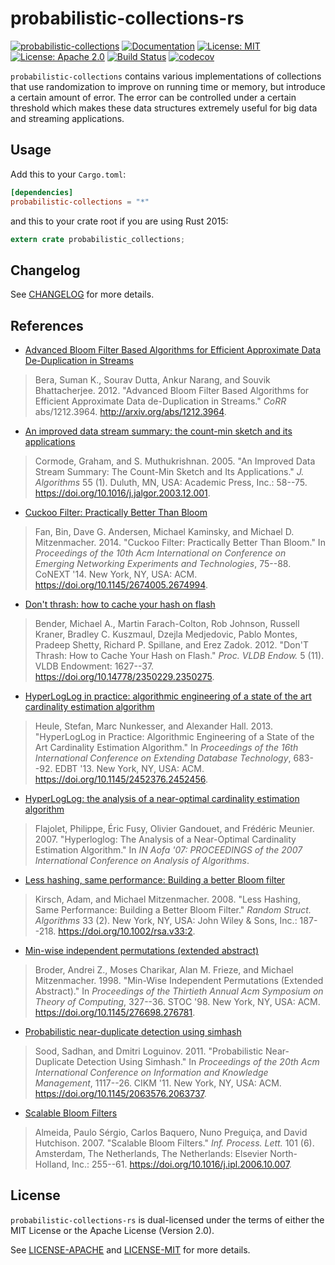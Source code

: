 # probabilistic-collections-rs

[![probabilistic-collections](http://meritbadge.herokuapp.com/probabilistic-collections)](https://crates.io/crates/probabilistic-collections)
[![Documentation](https://docs.rs/probabilistic-collections/badge.svg)](https://docs.rs/probabilistic-collections)
[![License: MIT](https://img.shields.io/badge/License-MIT-yellow.svg)](https://opensource.org/licenses/MIT)
[![License: Apache 2.0](https://img.shields.io/badge/License-Apache%202.0-blue.svg)](https://opensource.org/licenses/Apache-2.0)
[![Build Status](https://travis-ci.org/jeffrey-xiao/probabilistic-collections-rs.svg?branch=master)](https://travis-ci.org/jeffrey-xiao/probabilistic-collections-rs)
[![codecov](https://codecov.io/gh/jeffrey-xiao/probabilistic-collections-rs/branch/master/graph/badge.svg)](https://codecov.io/gh/jeffrey-xiao/probabilistic-collections-rs)

`probabilistic-collections` contains various implementations of collections that use randomization
to improve on running time or memory, but introduce a certain amount of error. The error can be
controlled under a certain threshold which makes these data structures extremely useful for big data
and streaming applications.

## Usage

Add this to your `Cargo.toml`:
```toml
[dependencies]
probabilistic-collections = "*"
```
and this to your crate root if you are using Rust 2015:
```rust
extern crate probabilistic_collections;
```

## Changelog

See [CHANGELOG](CHANGELOG.md) for more details.

## References

 - [Advanced Bloom Filter Based Algorithms for Efficient Approximate Data De-Duplication in Streams](https://arxiv.org/abs/1212.3964)
 > Bera, Suman K., Sourav Dutta, Ankur Narang, and Souvik Bhattacherjee. 2012. "Advanced Bloom Filter Based Algorithms for Efficient Approximate Data de-Duplication in Streams." *CoRR* abs/1212.3964. <http://arxiv.org/abs/1212.3964>.
 - [An improved data stream summary: the count-min sketch and its applications](https://dl.acm.org/citation.cfm?id=1073718)
 > Cormode, Graham, and S. Muthukrishnan. 2005. "An Improved Data Stream Summary: The Count-Min Sketch and Its Applications." *J. Algorithms* 55 (1). Duluth, MN, USA: Academic Press, Inc.: 58--75. <https://doi.org/10.1016/j.jalgor.2003.12.001>.
 - [Cuckoo Filter: Practically Better Than Bloom](https://dl.acm.org/citation.cfm?id=2674994)
 > Fan, Bin, Dave G. Andersen, Michael Kaminsky, and Michael D. Mitzenmacher. 2014. "Cuckoo Filter: Practically Better Than Bloom." In *Proceedings of the 10th Acm International on Conference on Emerging Networking Experiments and Technologies*, 75--88. CoNEXT '14. New York, NY, USA: ACM. <https://doi.org/10.1145/2674005.2674994>.
 - [Don't thrash: how to cache your hash on flash](https://dl.acm.org/citation.cfm?id=2350275)
 > Bender, Michael A., Martin Farach-Colton, Rob Johnson, Russell Kraner, Bradley C. Kuszmaul, Dzejla Medjedovic, Pablo Montes, Pradeep Shetty, Richard P. Spillane, and Erez Zadok. 2012. "Don'T Thrash: How to Cache Your Hash on Flash." *Proc. VLDB Endow.* 5 (11). VLDB Endowment: 1627--37. <https://doi.org/10.14778/2350229.2350275>.
 - [HyperLogLog in practice: algorithmic engineering of a state of the art cardinality estimation algorithm](https://dl.acm.org/citation.cfm?id=2452456)
 > Heule, Stefan, Marc Nunkesser, and Alexander Hall. 2013. "HyperLogLog in Practice: Algorithmic Engineering of a State of the Art Cardinality Estimation Algorithm." In *Proceedings of the 16th International Conference on Extending Database Technology*, 683--92. EDBT '13. New York, NY, USA: ACM. <https://doi.org/10.1145/2452376.2452456>.
 - [HyperLogLog: the analysis of a near-optimal cardinality estimation algorithm](http://algo.inria.fr/flajolet/Publications/FlFuGaMe07.pdf)
 > Flajolet, Philippe, Éric Fusy, Olivier Gandouet, and Frédéric Meunier. 2007. "Hyperloglog: The Analysis of a Near-Optimal Cardinality Estimation Algorithm." In *IN Aofa '07: PROCEEDINGS of the 2007 International Conference on Analysis of Algorithms*.
 - [Less hashing, same performance: Building a better Bloom filter](https://dl.acm.org/citation.cfm?id=1400125)
 > Kirsch, Adam, and Michael Mitzenmacher. 2008. "Less Hashing, Same Performance: Building a Better Bloom Filter." *Random Struct. Algorithms* 33 (2). New York, NY, USA: John Wiley & Sons, Inc.: 187--218. <https://doi.org/10.1002/rsa.v33:2>.
 - [Min-wise independent permutations (extended abstract)](https://dl.acm.org/citation.cfm?id=276781)
 > Broder, Andrei Z., Moses Charikar, Alan M. Frieze, and Michael Mitzenmacher. 1998. "Min-Wise Independent Permutations (Extended Abstract)." In *Proceedings of the Thirtieth Annual Acm Symposium on Theory of Computing*, 327--36. STOC '98. New York, NY, USA: ACM. <https://doi.org/10.1145/276698.276781>.
 - [Probabilistic near-duplicate detection using simhash](https://dl.acm.org/citation.cfm?id=2063737)
 > Sood, Sadhan, and Dmitri Loguinov. 2011. "Probabilistic Near-Duplicate Detection Using Simhash." In *Proceedings of the 20th Acm International Conference on Information and Knowledge Management*, 1117--26. CIKM '11. New York, NY, USA: ACM. <https://doi.org/10.1145/2063576.2063737>.
 - [Scalable Bloom Filters](https://dl.acm.org/citation.cfm?id=1224501)
 > Almeida, Paulo Sérgio, Carlos Baquero, Nuno Preguiça, and David Hutchison. 2007. "Scalable Bloom Filters." *Inf. Process. Lett.* 101 (6). Amsterdam, The Netherlands, The Netherlands: Elsevier North-Holland, Inc.: 255--61. <https://doi.org/10.1016/j.ipl.2006.10.007>.

## License

`probabilistic-collections-rs` is dual-licensed under the terms of either the MIT License or the
Apache License (Version 2.0).

See [LICENSE-APACHE](LICENSE-APACHE) and [LICENSE-MIT](LICENSE-MIT) for more details.
